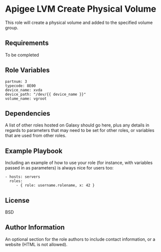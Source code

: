 Apigee LVM Create Physical Volume
=========

This role will create a physical volume and added to the specified volume group.

Requirements
------------

To be completed

Role Variables
--------------

    partnum: 3
    typecode: 8E00
    device_name: xvda
    device_path: "/dev/{{ device_name }}"
    volume_name: vgroot


Dependencies
------------

A list of other roles hosted on Galaxy should go here, plus any details in regards to parameters that may need to be set for other roles, or variables that are used from other roles.

Example Playbook
----------------

Including an example of how to use your role (for instance, with variables passed in as parameters) is always nice for users too:

    - hosts: servers
      roles:
         - { role: username.rolename, x: 42 }

License
-------

BSD

Author Information
------------------

An optional section for the role authors to include contact information, or a website (HTML is not allowed).

